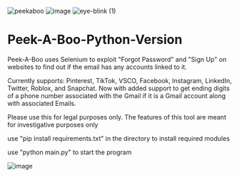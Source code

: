 ![peekaboo](https://user-images.githubusercontent.com/121850504/210921782-c94394ec-1b19-430b-8b96-1c4a86587185.png)      ![image](https://user-images.githubusercontent.com/121850504/210953390-81ebda34-ee3f-4d17-8eab-c2b059bcf11b.png)
                                              ![eye-blink (1)](https://user-images.githubusercontent.com/121850504/210953059-6b120f82-0cf8-4921-9d1a-1d5d166b64ec.gif)


# Peek-A-Boo-Python-Version

Peek-A-Boo uses Selenium to exploit "Forgot Password" and "Sign Up" on websites to find out if the email has any accounts linked to it.   

Currently supports: Pinterest, TikTok, VSCO, Facebook, Instagram, LinkedIn, Twitter, Roblox, and Snapchat.
Now with added support to get ending digits of a phone number associated with the Gmail if it is a Gmail account along with associated Emails.

Please use this for legal purposes only. The features of this tool are meant for investigative purposes only

use "pip install requirements.txt" in the directory to install required modules

use "python main.py" to start the program

![image](https://user-images.githubusercontent.com/121850504/210955719-6a488b14-dabc-4c80-aed4-98aadad5759a.png)


